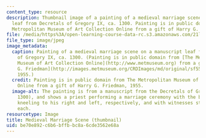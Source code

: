 ```yaml
---
content_type: resource
description: Thumbnail image of a painting of a medieval marriage scene on a manuscript
  leaf from Decretals of Gregory IX, ca. 1300. Painting is in public domain from The
  Metropolitan Museum of Art Collection Online from a gift of Harry G. Friedman, 1955.
file: /media/https%3A/open-learning-course-data-rc.s3.amazonaws.com/21l-460-medieval-literature-love-sex-and-marriage-spring-2015/be70e892c6b6bffbbc8a6cde3562e68a_21l-460s15-th.jpg
file_type: image/jpeg
image_metadata:
  caption: Painting of a medieval marriage scene on a manuscript leaf from Decretals
    of Gregory IX, ca. 1300. (Painting is in public domain from [The Metropolitan
    Museum of Art Collection Online](http://www.metmuseum.org) from a gift of [Harry
    G. Friedman](http://images.metmuseum.org/CRDImages/md/original/sf55-18-3s1.jpg),
    1955.)
  credit: Painting is in public domain from The Metropolitan Museum of Art Collection
    Online from a gift of Harry G. Friedman, 1955.
  image-alt: The painting is from a manuscript from the Decretals of Gregory IX  (ca.
    1300), and shows a priest performing a marriage ceremony with the bride and groom
    kneeling to his right and left, respectively, and with witnesses standing behind
    each.
resourcetype: Image
title: Medieval Marriage Scene (thumbnail)
uid: be70e892-c6b6-bffb-bc8a-6cde3562e68a
---
```

